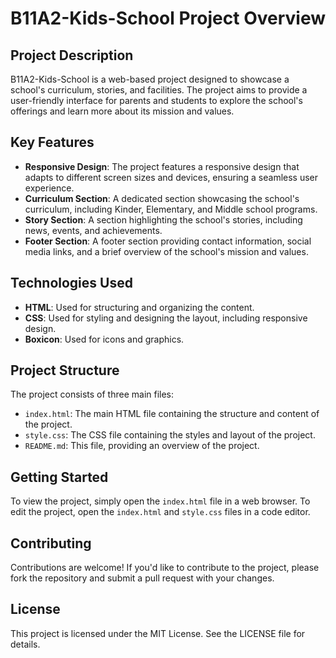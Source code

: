 **B11A2-Kids-School Project Overview**
=====================================

**Project Description**
--------------------

B11A2-Kids-School is a web-based project designed to showcase a school's curriculum, stories, and facilities. The project aims to provide a user-friendly interface for parents and students to explore the school's offerings and learn more about its mission and values.

**Key Features**
----------------

* **Responsive Design**: The project features a responsive design that adapts to different screen sizes and devices, ensuring a seamless user experience.
* **Curriculum Section**: A dedicated section showcasing the school's curriculum, including Kinder, Elementary, and Middle school programs.
* **Story Section**: A section highlighting the school's stories, including news, events, and achievements.
* **Footer Section**: A footer section providing contact information, social media links, and a brief overview of the school's mission and values.

**Technologies Used**
--------------------

* **HTML**: Used for structuring and organizing the content.
* **CSS**: Used for styling and designing the layout, including responsive design.
* **Boxicon**: Used for icons and graphics.

**Project Structure**
--------------------

The project consists of three main files:

* `index.html`: The main HTML file containing the structure and content of the project.
* `style.css`: The CSS file containing the styles and layout of the project.
* `README.md`: This file, providing an overview of the project.

**Getting Started**
-------------------

To view the project, simply open the `index.html` file in a web browser. To edit the project, open the `index.html` and `style.css` files in a code editor.

**Contributing**
--------------

Contributions are welcome! If you'd like to contribute to the project, please fork the repository and submit a pull request with your changes.

**License**
-------

This project is licensed under the MIT License. See the LICENSE file for details.